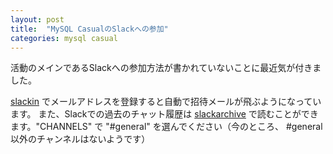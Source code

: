 ```yaml
---
layout: post
title:  "MySQL CasualのSlackへの参加"
categories: mysql casual
---
```

活動のメインであるSlackへの参加方法が書かれていないことに最近気が付きました。

[slackin](http://mysql-casual-slackin.herokuapp.com/) でメールアドレスを登録すると自動で招待メールが飛ぶようになっています。
また、Slackでの過去のチャット履歴は [slackarchive](http://mysql-casual.slackarchive.io/) で読むことができます。"CHANNELS" で "#general" を選んでください（今のところ、 #general 以外のチャンネルはないようです）
